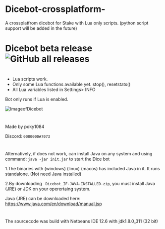 # Dicebot-crossplatform-
A crossplatfrom dicebot for Stake with Lua only scripts. (python script support will be added in the future)

# Dicebot beta release ![GitHub all releases](https://img.shields.io/github/downloads/poky1084/Dicebot_crossplatform/Dicebot-beta/total)

#
- Lua scripts work.
- Only some Lua functions available yet. stop(), resetstats()
- All Lua variables listed in Settings> INFO

Bot only runs if Lua is enabled.

![ImageofDicebot](https://i.imgur.com/qLdcbjo.png)

#
Made by poky1084

Discord: `0000000#7073`

#
Alternatively, if does not work, can install Java on any system and using command: `java -jar init.jar`
to start the Dice bot

1.The binaries with (windows) (linux) (macos) has included Java in it. It runs standalone. (Not need Java installed)

2.By downloading ` Dicebot_IF-JAVA-INSTALLED.zip`, you must install Java (JRE) or JDK on your operertaing system.


Java (JRE) can be downloaded here:
https://www.java.com/en/download/manual.jsp

#
The sourcecode was build with Netbeans IDE 12.6 with jdk1.8.0_311 (32 bit)
